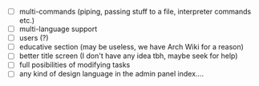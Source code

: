 - [ ] multi-commands (piping, passing stuff to a file, interpreter commands etc.)
- [ ] multi-language support
- [ ] users (?)
- [ ] educative section (may be useless, we have Arch Wiki for a reason)
- [ ] better title screen (I don't have any idea tbh, maybe seek for help)
- [ ] full posibilities of modifying tasks
- [ ] any kind of design language in the admin panel index....